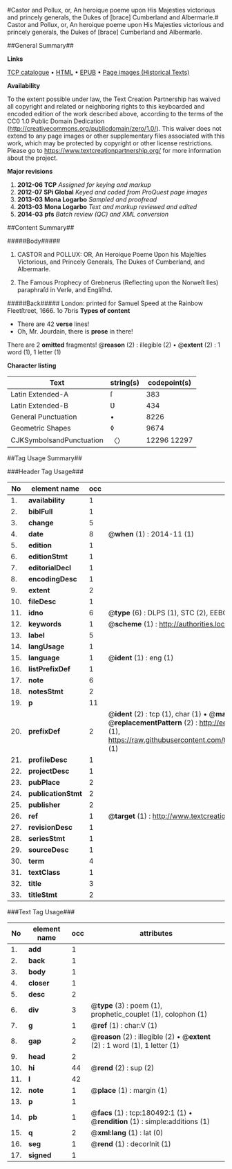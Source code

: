 #Castor and Pollux, or, An heroique poeme upon His Majesties victorious and princely generals, the Dukes of [brace] Cumberland and Albermarle.#
Castor and Pollux, or, An heroique poeme upon His Majesties victorious and princely generals, the Dukes of [brace] Cumberland and Albermarle.

##General Summary##

**Links**

[TCP catalogue](http://www.ota.ox.ac.uk/tcp/)  • 
[HTML](http://tei.it.ox.ac.uk/tcp/Texts-HTML/free/B08/B08665.html)  • 
[EPUB](http://tei.it.ox.ac.uk/tcp/Texts-EPUB/free/B08/B08665.epub) • 
[Page images (Historical Texts)](https://historicaltexts.jisc.ac.uk/eebo-61296911e)

**Availability**

To the extent possible under law, the Text Creation Partnership has waived all copyright and related or neighboring rights to this keyboarded and encoded edition of the work described above, according to the terms of the CC0 1.0 Public Domain Dedication (http://creativecommons.org/publicdomain/zero/1.0/). This waiver does not extend to any page images or other supplementary files associated with this work, which may be protected by copyright or other license restrictions. Please go to https://www.textcreationpartnership.org/ for more information about the project.

**Major revisions**

1. __2012-06__ __TCP__ *Assigned for keying and markup*
1. __2012-07__ __SPi Global__ *Keyed and coded from ProQuest page images*
1. __2013-03__ __Mona Logarbo__ *Sampled and proofread*
1. __2013-03__ __Mona Logarbo__ *Text and markup reviewed and edited*
1. __2014-03__ __pfs__ *Batch review (QC) and XML conversion*

##Content Summary##

#####Body#####

1. CASTOR and POLLUX: OR, An Heroique Poeme Ʋpon his Majeſties Victorious, and Princely Generals, The Dukes of Cumberland, and Albermarle.

1. The Famous Prophecy of Grebnerus (Reflecting upon the Norweſt Iles) paraphraſd in Verſe, and Engliſhd.

#####Back#####
London: printed for Samuel Speed at the Rainbow Fleetſtreet, 1666. 1o 7bris
**Types of content**

  * There are 42 **verse** lines!
  * Oh, Mr. Jourdain, there is **prose** in there!

There are 2 **omitted** fragments! 
 @__reason__ (2) : illegible (2)  •  @__extent__ (2) : 1 word (1), 1 letter (1)

**Character listing**


|Text|string(s)|codepoint(s)|
|---|---|---|
|Latin Extended-A|ſ|383|
|Latin Extended-B|Ʋ|434|
|General Punctuation|•|8226|
|Geometric Shapes|◊|9674|
|CJKSymbolsandPunctuation|〈〉|12296 12297|

##Tag Usage Summary##

###Header Tag Usage###

|No|element name|occ|attributes|
|---|---|---|---|
|1.|__availability__|1||
|2.|__biblFull__|1||
|3.|__change__|5||
|4.|__date__|8| @__when__ (1) : 2014-11 (1)|
|5.|__edition__|1||
|6.|__editionStmt__|1||
|7.|__editorialDecl__|1||
|8.|__encodingDesc__|1||
|9.|__extent__|2||
|10.|__fileDesc__|1||
|11.|__idno__|6| @__type__ (6) : DLPS (1), STC (2), EEBO-CITATION (1), OCLC (1), VID (1)|
|12.|__keywords__|1| @__scheme__ (1) : http://authorities.loc.gov/ (1)|
|13.|__label__|5||
|14.|__langUsage__|1||
|15.|__language__|1| @__ident__ (1) : eng (1)|
|16.|__listPrefixDef__|1||
|17.|__note__|6||
|18.|__notesStmt__|2||
|19.|__p__|11||
|20.|__prefixDef__|2| @__ident__ (2) : tcp (1), char (1)  •  @__matchPattern__ (2) : ([0-9\-]+):([0-9IVX]+) (1), (.+) (1)  •  @__replacementPattern__ (2) : http://eebo.chadwyck.com/downloadtiff?vid=$1&page=$2 (1), https://raw.githubusercontent.com/textcreationpartnership/Texts/master/tcpchars.xml#$1 (1)|
|21.|__profileDesc__|1||
|22.|__projectDesc__|1||
|23.|__pubPlace__|2||
|24.|__publicationStmt__|2||
|25.|__publisher__|2||
|26.|__ref__|1| @__target__ (1) : http://www.textcreationpartnership.org/docs/. (1)|
|27.|__revisionDesc__|1||
|28.|__seriesStmt__|1||
|29.|__sourceDesc__|1||
|30.|__term__|4||
|31.|__textClass__|1||
|32.|__title__|3||
|33.|__titleStmt__|2||


###Text Tag Usage###

|No|element name|occ|attributes|
|---|---|---|---|
|1.|__add__|1||
|2.|__back__|1||
|3.|__body__|1||
|4.|__closer__|1||
|5.|__desc__|2||
|6.|__div__|3| @__type__ (3) : poem (1), prophetic_couplet (1), colophon (1)|
|7.|__g__|1| @__ref__ (1) : char:V (1)|
|8.|__gap__|2| @__reason__ (2) : illegible (2)  •  @__extent__ (2) : 1 word (1), 1 letter (1)|
|9.|__head__|2||
|10.|__hi__|44| @__rend__ (2) : sup (2)|
|11.|__l__|42||
|12.|__note__|1| @__place__ (1) : margin (1)|
|13.|__p__|1||
|14.|__pb__|1| @__facs__ (1) : tcp:180492:1 (1)  •  @__rendition__ (1) : simple:additions (1)|
|15.|__q__|2| @__xml:lang__ (1) : lat (0)|
|16.|__seg__|1| @__rend__ (1) : decorInit (1)|
|17.|__signed__|1||
